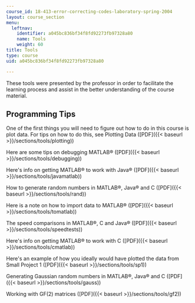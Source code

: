 ```yaml
---
course_id: 18-413-error-correcting-codes-laboratory-spring-2004
layout: course_section
menu:
  leftnav:
    identifier: a045bc836bf34f8fd92273fb97328a80
    name: Tools
    weight: 60
title: Tools
type: course
uid: a045bc836bf34f8fd92273fb97328a80

---
```


These tools were presented by the professor in order to facilitate the learning process and assist in the better understanding of the course material.

Programming Tips
----------------

One of the first things you will need to figure out how to do in this course is plot data. For tips on how to do this, see Plotting Data ([PDF]({{< baseurl >}}/sections/tools/plotting))

Here are some tips on debugging MATLAB® ([PDF]({{< baseurl >}}/sections/tools/debugging))

Here's info on getting MATLAB® to work with Java® ([PDF]({{< baseurl >}}/sections/tools/javamatlab))

How to generate random numbers in MATLAB®, Java® and C ([PDF]({{< baseurl >}}/sections/tools/rand))

Here is a note on how to import data to MATLAB® ([PDF]({{< baseurl >}}/sections/tools/tomatlab))

The speed comparisons in MATLAB®, C and Java® ([PDF]({{< baseurl >}}/sections/tools/speedtests))

Here's info on getting MATLAB® to work with C ([PDF]({{< baseurl >}}/sections/tools/cmatlab))

Here's an example of how you ideally would have plotted the data from Small Project 1 ([PDF]({{< baseurl >}}/sections/tools/sp1))

Generating Gaussian random numbers in MATLAB®, Java® and C ([PDF]({{< baseurl >}}/sections/tools/gauss))

Working with GF(2) matrices ([PDF]({{< baseurl >}}/sections/tools/gf2))